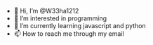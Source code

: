 - 👋 Hi, I’m @W33ha1212
- 👀 I’m interested in programming
- 🌱 I’m currently learning javascript and python
- 📫 How to reach me through my email

<!---
W33ha1212/W33ha1212 is a ✨ special ✨ repository because its `README.md` (this file) appears on your GitHub profile.
You can click the Preview link to take a look at your changes.
--->
